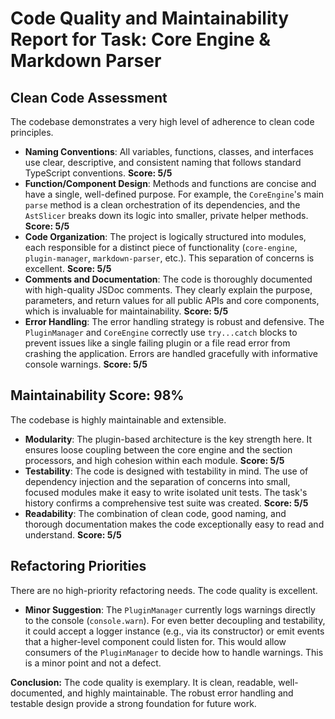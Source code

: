# Code Quality and Maintainability Report for Task: Core Engine & Markdown Parser

## Clean Code Assessment

The codebase demonstrates a very high level of adherence to clean code principles.

- **Naming Conventions**: All variables, functions, classes, and interfaces use clear, descriptive, and consistent naming that follows standard TypeScript conventions. **Score: 5/5**
- **Function/Component Design**: Methods and functions are concise and have a single, well-defined purpose. For example, the `CoreEngine`'s main `parse` method is a clean orchestration of its dependencies, and the `AstSlicer` breaks down its logic into smaller, private helper methods. **Score: 5/5**
- **Code Organization**: The project is logically structured into modules, each responsible for a distinct piece of functionality (`core-engine`, `plugin-manager`, `markdown-parser`, etc.). This separation of concerns is excellent. **Score: 5/5**
- **Comments and Documentation**: The code is thoroughly documented with high-quality JSDoc comments. They clearly explain the purpose, parameters, and return values for all public APIs and core components, which is invaluable for maintainability. **Score: 5/5**
- **Error Handling**: The error handling strategy is robust and defensive. The `PluginManager` and `CoreEngine` correctly use `try...catch` blocks to prevent issues like a single failing plugin or a file read error from crashing the application. Errors are handled gracefully with informative console warnings. **Score: 5/5**

## Maintainability Score: 98%

The codebase is highly maintainable and extensible.

- **Modularity**: The plugin-based architecture is the key strength here. It ensures loose coupling between the core engine and the section processors, and high cohesion within each module. **Score: 5/5**
- **Testability**: The code is designed with testability in mind. The use of dependency injection and the separation of concerns into small, focused modules make it easy to write isolated unit tests. The task's history confirms a comprehensive test suite was created. **Score: 5/5**
- **Readability**: The combination of clean code, good naming, and thorough documentation makes the code exceptionally easy to read and understand. **Score: 5/5**

## Refactoring Priorities

There are no high-priority refactoring needs. The code quality is excellent.

- **Minor Suggestion**: The `PluginManager` currently logs warnings directly to the console (`console.warn`). For even better decoupling and testability, it could accept a logger instance (e.g., via its constructor) or emit events that a higher-level component could listen for. This would allow consumers of the `PluginManager` to decide how to handle warnings. This is a minor point and not a defect.

**Conclusion:** The code quality is exemplary. It is clean, readable, well-documented, and highly maintainable. The robust error handling and testable design provide a strong foundation for future work.

